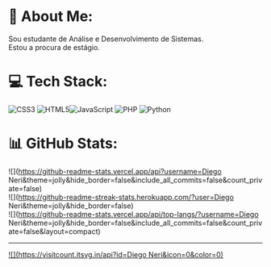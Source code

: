 # 💫 About Me:
Sou estudante de Análise e Desenvolvimento de Sistemas.<br>Estou a procura de estágio.


# 💻 Tech Stack:
![CSS3](https://img.shields.io/badge/css3-%231572B6.svg?style=for-the-badge&logo=css3&logoColor=white) ![HTML5](https://img.shields.io/badge/html5-%23E34F26.svg?style=for-the-badge&logo=html5&logoColor=white)![JavaScript](https://img.shields.io/badge/javascript-%23323330.svg?style=for-the-badge&logo=javascript&logoColor=%23F7DF1E) ![PHP](https://img.shields.io/badge/php-%23777BB4.svg?style=for-the-badge&logo=php&logoColor=white) ![Python](https://img.shields.io/badge/python-3670A0?style=for-the-badge&logo=python&logoColor=ffdd54)
# 📊 GitHub Stats:
![](https://github-readme-stats.vercel.app/api?username=Diego Neri&theme=jolly&hide_border=false&include_all_commits=false&count_private=false)<br/>
![](https://github-readme-streak-stats.herokuapp.com/?user=Diego Neri&theme=jolly&hide_border=false)<br/>
![](https://github-readme-stats.vercel.app/api/top-langs/?username=Diego Neri&theme=jolly&hide_border=false&include_all_commits=false&count_private=false&layout=compact)

---
[![](https://visitcount.itsvg.in/api?id=Diego Neri&icon=0&color=0)](https://visitcount.itsvg.in)

<!-- Proudly created with GPRM ( https://gprm.itsvg.in ) -->
